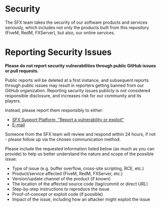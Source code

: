# Security
The SFX team takes the security of our software products and services seriously, which includes not only the products built from this repository (FiveM, RedM, FXServer), but also, our online services.

# Reporting Security Issues
**Please do not report security vulnerabilities through public GitHub issues or pull requests.**

Public reports will be deleted at a first instance, and subsequent reports through public issues may result in reporters getting banned from our GitHub organization. Reporting security issues publicly is not considered responsible disclosure, and increases risk for our community and its players.

Instead, please report them responsibly to either:
 - [SFX Support Platform, "Report a vulnerability or exploit"](https://support.cfx.re/hc/en-us/requests/new?ticket_form_id=1900000497134)
 - [E-mail](mailto:abuse@fivem.net)

Someone from the SFX team will review and respond within 24 hours, if not - please follow up via the chosen communication method.

Please include the requested information listed below (as much as you can provide) to help us better understand the nature and scope of the possible issue:

 - Type of issue (e.g. buffer overflow, cross-site scripting, RCE, etc.)
 - Product/service affected (FiveM, RedM, FXServer, etc.)
 - Version/update channel of the product (if known)
 - The location of the affected source code (tag/commit or direct URL)
 - Step-by-step instructions to reproduce the issue
 - Proof-of-concept or exploit code (if possible)
 - Impact of the issue, including how an attacker might exploit the issue
